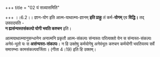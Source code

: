 +++
title = "02 यं सन्न्यासमिति"

+++
।।6.2।। ज्ञान-योग इति आत्म-याथात्म्य-ज्ञानम् **इति प्राहुः** तं
कर्म-**योगम्** एव **विद्धि।** तद् उपपादयति  -  
**न ह्यसंन्यस्तसंकल्पो योगी भवति कश्चन** इति।  
  
आत्मयाथात्म्यानुसन्धानेन अनात्मनि प्रकृतौ आत्म-संकल्पः संन्यस्तः
परित्यक्तो येन स संन्यस्त-संकल्पः अनेवं-भूतो यः स **असंन्यस्त-संकल्पः**। न हि उक्तेषु कर्मयोगेषु अनेवंभूतः कश्चन कर्मयोगी भवतियस्य सर्वे समारम्भाः कामसंकल्पवर्जिताः। (गीता 4।19) इति हि उक्तम्।
